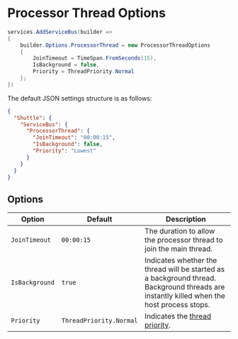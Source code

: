 # Processor Thread Options

```c#
services.AddServiceBus(builder => 
{
    builder.Options.ProcessorThread = new ProcessorThreadOptions
    {
        JoinTimeout = TimeSpan.FromSeconds(15),
        IsBackground = false,
        Priority = ThreadPriority.Normal
    };
})
```

The default JSON settings structure is as follows:

```json
{
  "Shuttle": {
    "ServiceBus": {
      "ProcessorThread": {
        "JoinTimeout": "00:00:15",
        "IsBackground": false,
        "Priority": "Lowest"  
      }
    }
  }
}
```

## Options

| Option | Default | Description |
| --- | --- | --- |
| `JoinTimeout` | `00:00:15` | The duration to allow the processor thread to join the main thread. |
| `IsBackground` | `true` | Indicates whether the thread will be started as a background thread.  Background threads are instantly killed when the host process stops. |
| `Priority` | `ThreadPriority.Normal` | Indicates the [thread priority](https://docs.microsoft.com/en-us/dotnet/api/system.threading.thread.priority?view=net-6.0). |